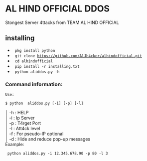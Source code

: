 #  AL HIND OFFICIAL DDOS

Stongest Server 4ttacks from TEAM AL HIND OFFICIAL 



## installing

-  <code> pkg install python </code>
-  <code> git clone https://github.com/AlJh4cker/alhindofficial.git</code>
-  <code> cd  alhindofficial </code> 
-  <code> pip install -r installing.txt </code>
-  <code> python aliddos.py -h  </code>




### Command information:
    Use:
    
    $ python  aliddos.py [-i] [-p] [-l]     

│         -h : HELP                             
│         -i : Ip Server                          
│         -p : T4rget Port                        
│         -l : Att4ck level                
│         -f : For pseudo-IP optional                           
│         -d : Hide and reduce pop-up messages                         
 Example:
 
 <code> python  aliddos.py -i 12.345.678.90 -p 80 -l  3 </code>


